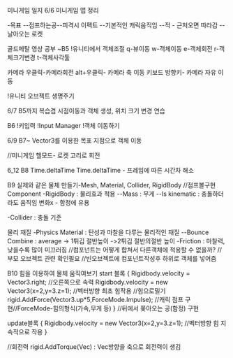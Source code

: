 미니게임 일지
6/6
미니게임 맵 정리

-목표
--점프하는공--피격시 이펙트
--기본적인 캐릭움직임
--적 - 근처오면 따라감
--날아오는 로켓


골드메탈 영상 공부 ~B5
!유니티에서 객체조절
q-뷰이동
w-객체이동
e-객체회전
r-객체크기변경
t-객체사각툴

카메라
우클릭-카메라회전
alt+우클릭- 카메라 축 이동
키보드 방향키- 카메라 자유 이동

!유니티 오브젝트 생명주기

6/7
B5까지 복습겸 시점이동과 객체 생성, 위치 크기 변경 연습

B6
!키입력
!Input Manager
!객체 이동하기 

6/9 B7~
Vector3를 이용한 목표 지점으로 객체 이동

//미니게임 헬모드- 로켓 고리로 회전

6_12
B8 Time.deltaTime
Time.deltaTime  - 프레임에 따른 시간차 해소

B9 실제와 같은 물체 만들기-Mesh, Material, Collider, RigidBody
//점프볼구현
Component 
-RigidBody :  물리효과 적용
--Mass : 무게
--Is kinematic : 충돌하더라도 움직임 변화x - 함정에 유용

-Collider : 충돌 기준

물리 재질
-Physics Material : 탄성과 마찰을 다루는 물리적인 재질
--Bounce Combine : average -> 1튀김 절반높이 ->2튀김 절반의절반 높이
-Friction : 마찰력,낮을수록 많이 미끄러짐
//컴포넌트는 어떻게 합쳐서 다른객체에 적용할 수 없을까?
//부모 오브젝트 관련 확인필요
//빈오브젝트에 컴포넌트작성후 하위로 객체를 넣어줌


B10 힘을 이용하여 물체 움직여보기
start 블록
{
Rigidbody.velocity = Vector3.right; //오른쪽으로 속력
Rigidbody.velocity = new Vector3(x=2,y=3.z=1); //벡터방향 최초 힘작용
//힘으로밀기
rigid.AddForce(Vector3.up*5,ForceMode.Impulse); //캐릭 점프 구현//ForceMode-힘의형식(가속,무게 등)
}
//뒤에서 쫒아오는 공(함정) 구현

update블록
{
Rigidbody.velocity = new Vector3(x=2,y=3.z=1); //벡터방향 힘 지속적으로 작용
}

//회전력
rigid.AddTorque(Vec) : Vec방향을 축으로 회전력이 생김

